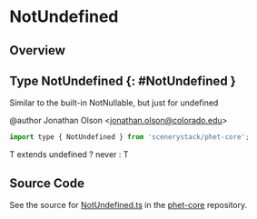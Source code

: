 # NotUndefined

## Overview



## Type NotUndefined {: #NotUndefined }


Similar to the built-in NotNullable, but just for undefined

@author Jonathan Olson &lt;jonathan.olson@colorado.edu&gt;

```js
import type { NotUndefined } from 'scenerystack/phet-core';
```


T extends <span style="color: hsla(calc(var(--md-hue) + 180deg),80%,40%,1);">undefined</span> ? <span style="color: hsla(calc(var(--md-hue) + 180deg),80%,40%,1);">never</span> : T



## Source Code

See the source for [NotUndefined.ts](https://github.com/phetsims/phet-core/blob/main/js/types/NotUndefined.ts) in the [phet-core](https://github.com/phetsims/phet-core) repository.
